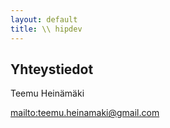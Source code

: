 ```yaml
---
layout: default
title: \\ hipdev
---
```

## Yhteystiedot

Teemu Heinämäki

<mailto:teemu.heinamaki@gmail.com>